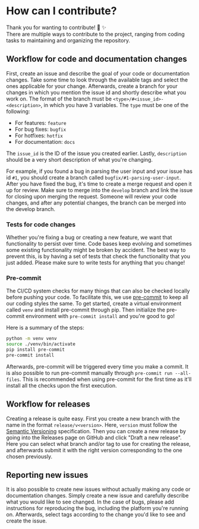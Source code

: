 # How can I contribute?

Thank you for wanting to contribute! :raised_hands: :sparkles:\
There are multiple ways to contribute to the project, ranging from coding tasks to maintaining and organizing the repository.

## Workflow for code and documentation changes

First, create an issue and describe the goal of your code or documentation changes.
Take some time to look through the available tags and select the ones applicable for your change.
Afterwards, create a branch for your changes in which you mention the issue id and shortly describe what you work on.
The format of the branch must be `<type>/#<issue_id>-<description>`, in which you have 3 variables.
The `type` must be one of the following:

- For features: `feature`
- For bug fixes: `bugfix`
- For hotfixes: `hotfix`
- For documentation: `docs`

The `issue_id` is the ID of the issue you created earlier.
Lastly, `description` should be a very short description of what you're changing.

For example, if you found a bug in parsing the user input and your issue has id `#1`, you should create a branch called `bugfix/#1-parsing-user-input`.
After you have fixed the bug, it's time to create a merge request and open it up for review.
Make sure to merge into the `develop` branch and link the issue for closing upon merging the request.
Someone will review your code changes, and after any potential changes, the branch can be merged into the develop branch.

### Tests for code changes

Whether you're fixing a bug or creating a new feature, we want that functionality to persist over time.
Code bases keep evolving and sometimes some existing functionality might be broken by accident.
The best way to prevent this, is by having a set of tests that check the functionality that you just added.
Please make sure to write tests for anything that you change!

### Pre-commit

The CI/CD system checks for many things that can also be checked locally before pushing your code.
To facilitate this, we use [pre-commit](https://pre-commit.com/) to keep all our coding styles the same.
To get started, create a virtual environment called `venv` and install pre-commit through pip.
Then initialize the pre-commit environment with `pre-commit install` and you're good to go!

Here is a summary of the steps:

```bash
python -m venv venv
source ./venv/bin/activate
pip install pre-commit
pre-commit install
```

Afterwards, pre-commit will be triggered every time you make a commit.
It is also possible to run pre-commit manually through `pre-commit run --all-files`.
This is recommended when using pre-commit for the first time as it'll install all the checks upon the first execution.

## Workflow for releases

Creating a release is quite easy.
First you create a new branch with the name in the format `release/v<version>`.
Here, `version` must follow the [Semantic Versioning](https://semver.org/) specification.
Then you can create a new release by going into the Releases page on GitHub and click "Draft a new release".
Here you can select what branch and/or tag to use for creating the release, and afterwards submit it with the right version corresponding to the one chosen previously.

## Reporting new issues

It is also possible to create new issues without actually making any code or documentation changes.
Simply create a new issue and carefully describe what you would like to see changed.
In the case of bugs, please add instructions for reproducing the bug, including the platform you're running on.
Afterwards, select tags according to the change you'd like to see and create the issue.
